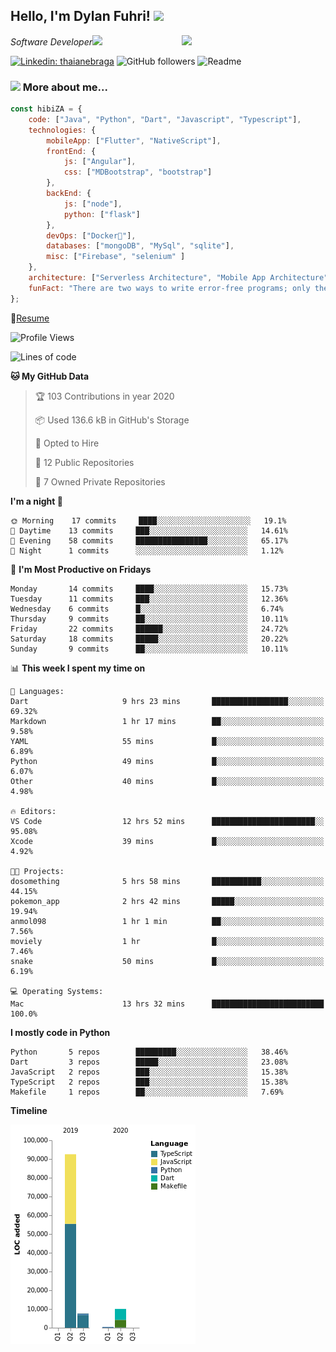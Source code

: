 <h2>Hello, I'm Dylan Fuhri! <img src="https://media.giphy.com/media/12oufCB0MyZ1Go/giphy.gif" width="50"></h2>
<img align='right' src="https://media.giphy.com/media/836HiJc7pgzy8iNXCn/giphy.gif" width="230">
<p><em>Software Developer</a><img src="https://media.giphy.com/media/WUlplcMpOCEmTGBtBW/giphy.gif" width="30"> 
</em></p>

[![Linkedin: thaianebraga](https://img.shields.io/badge/-Dylan-blue?style=flat-square&logo=Linkedin&logoColor=white&link=https://www.linkedin.com/in/dylan-fuhri/)](https://www.linkedin.com/in/dylan-fuhri/)
![GitHub followers](https://img.shields.io/github/followers/HibiZA?style=social)
![Readme](https://github.com/HibiZA/HibiZA/workflows/Readme/badge.svg)

### <img src="https://media.giphy.com/media/VgCDAzcKvsR6OM0uWg/giphy.gif" width="50"> More about me...  

```javascript
const hibiZA = {
    code: ["Java", "Python", "Dart", "Javascript", "Typescript"],
    technologies: {
        mobileApp: ["Flutter", "NativeScript"],
        frontEnd: {
            js: ["Angular"],
            css: ["MDBootstrap", "bootstrap"]
        },
        backEnd: {
            js: ["node"],
            python: ["flask"]
        },
        devOps: ["Docker🐳"],
        databases: ["mongoDB", "MySql", "sqlite"],
        misc: ["Firebase", "selenium" ]
    },
    architecture: ["Serverless Architecture", "Mobile App Architecture"],
    funFact: "There are two ways to write error-free programs; only the third one works"
};
```
📝[Resume](https://drive.google.com/file/d/1RjxKCcvUeoyYgnL_eCwQ9zay77Ayr0Xu/view?usp=sharing)
<!--START_SECTION:waka-->
![Profile Views](http://img.shields.io/badge/Profile%20Views-247-blue)

![Lines of code](https://img.shields.io/badge/From%20Hello%20World%20I've%20written-85585%20Lines%20of%20code-blue)

**🐱 My GitHub Data** 

> 🏆 103 Contributions in year 2020
 > 
> 📦 Used 136.6 kB in GitHub's Storage 
 > 
> 💼 Opted to Hire
 > 
> 📜 12 Public Repositories 
 > 
> 🔑 7 Owned Private Repositories 

**I'm a night 🦉** 

```text
🌞 Morning    17 commits     ████░░░░░░░░░░░░░░░░░░░░░   19.1% 
🌆 Daytime    13 commits     ███░░░░░░░░░░░░░░░░░░░░░░   14.61% 
🌃 Evening    58 commits     ████████████████░░░░░░░░░   65.17% 
🌙 Night      1 commits      ░░░░░░░░░░░░░░░░░░░░░░░░░   1.12%

```
📅 **I'm Most Productive on Fridays** 

```text
Monday       14 commits     ████░░░░░░░░░░░░░░░░░░░░░   15.73% 
Tuesday      11 commits     ███░░░░░░░░░░░░░░░░░░░░░░   12.36% 
Wednesday    6 commits      █░░░░░░░░░░░░░░░░░░░░░░░░   6.74% 
Thursday     9 commits      ██░░░░░░░░░░░░░░░░░░░░░░░   10.11% 
Friday       22 commits     ██████░░░░░░░░░░░░░░░░░░░   24.72% 
Saturday     18 commits     █████░░░░░░░░░░░░░░░░░░░░   20.22% 
Sunday       9 commits      ██░░░░░░░░░░░░░░░░░░░░░░░   10.11%

```


📊 **This week I spent my time on** 

```text
💬 Languages: 
Dart                     9 hrs 23 mins       █████████████████░░░░░░░░   69.32% 
Markdown                 1 hr 17 mins        ██░░░░░░░░░░░░░░░░░░░░░░░   9.58% 
YAML                     55 mins             █░░░░░░░░░░░░░░░░░░░░░░░░   6.89% 
Python                   49 mins             █░░░░░░░░░░░░░░░░░░░░░░░░   6.07% 
Other                    40 mins             █░░░░░░░░░░░░░░░░░░░░░░░░   4.98%

🔥 Editors: 
VS Code                  12 hrs 52 mins      ███████████████████████░░   95.08% 
Xcode                    39 mins             █░░░░░░░░░░░░░░░░░░░░░░░░   4.92%

🐱‍💻 Projects: 
dosomething              5 hrs 58 mins       ███████████░░░░░░░░░░░░░░   44.15% 
pokemon_app              2 hrs 42 mins       █████░░░░░░░░░░░░░░░░░░░░   19.94% 
anmol098                 1 hr 1 min          ██░░░░░░░░░░░░░░░░░░░░░░░   7.56% 
moviely                  1 hr                █░░░░░░░░░░░░░░░░░░░░░░░░   7.46% 
snake                    50 mins             █░░░░░░░░░░░░░░░░░░░░░░░░   6.19%

💻 Operating Systems: 
Mac                      13 hrs 32 mins      █████████████████████████   100.0%

```

**I mostly code in Python** 

```text
Python       5 repos        █████████░░░░░░░░░░░░░░░░   38.46% 
Dart         3 repos        █████░░░░░░░░░░░░░░░░░░░░   23.08% 
JavaScript   2 repos        ███░░░░░░░░░░░░░░░░░░░░░░   15.38% 
TypeScript   2 repos        ███░░░░░░░░░░░░░░░░░░░░░░   15.38% 
Makefile     1 repos        ██░░░░░░░░░░░░░░░░░░░░░░░   7.69%

```


**Timeline**

![Chart not found](https://github.com/HibiZA/HibiZA/blob/master/charts/bar_graph.png) 


<!--END_SECTION:waka-->
